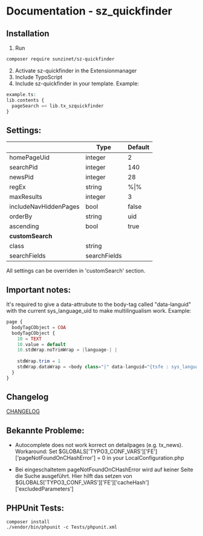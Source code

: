 # Documentation - sz_quickfinder

## Installation

1. Run
```sh
composer require sunzinet/sz-quickfinder
```
2. Activate sz-quickfinder in the Extensionmanager
3. Include TypoScript
4. Include sz-quickfinder in your template. Example:

```PHP
example.ts:
lib.contents {
  pageSearch =< lib.tx_szquickfinder
}
```

## Settings:

|                                       | Type                                  | Default                               |
| ------------------------------------- | ------------------------------------- | ------------------------------------- | 
| homePageUid                           | integer                               | 2                                     |
| searchPid                             | integer                               | 140                                   |
| newsPid                               | integer                               | 28                                    |
| regEx                                 | string                                | %\|%                                  |
| maxResults                            | integer                               | 3                                     |
| includeNavHiddenPages                 | bool                                  | false                                 |
| orderBy                               | string                                | uid                                   |
| ascending                             | bool                                  | true                                  |
| **customSearch**                      |                                       |                                       |
| class                                 | string                                |                                       |
| searchFields                          | searchFields                          |                                       |
All settings can be overriden in 'customSearch' section.

## Important notes:

It's required to give a data-attrubute to the body-tag called "data-languid" with the current sys_language_uid to make multilingualism work. Example: 

```PHP
page {
  bodyTagCObject = COA
  bodyTagCObject {
    10 = TEXT
    10.value = default
    10.stdWrap.noTrimWrap = |language-| |
    
    stdWrap.trim = 1
    stdWrap.dataWrap = <body class="|" data-languid="{tsfe : sys_language_uid}">
  }
}
```

## Changelog

[CHANGELOG](CHANGELOG.md)

## Bekannte Probleme:

* Autocomplete does not work korrect on detailpages (e.g. tx_news). Workaround: Set $GLOBALS['TYPO3_CONF_VARS']['FE']['pageNotFoundOnCHashError'] = 0 in your LocalConfiguration.php

* Bei eingeschaltetem pageNotFoundOnCHashError wird auf keiner Seite die Suche ausgeführt. Hier hilft das setzen von $GLOBALS['TYPO3_CONF_VARS']['FE']['cacheHash']['excludedParameters'] 

## PHPUnit Tests:
```
composer install
./vendor/bin/phpunit -c Tests/phpunit.xml
```

